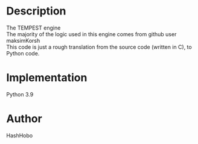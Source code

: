 # Description

The TEMPEST engine  
The majority of the logic used in this engine comes from github user maksimKorsh  
This code is just a rough translation from the source code (written in C), to Python code.

# Implementation

Python 3.9

# Author

HashHobo
